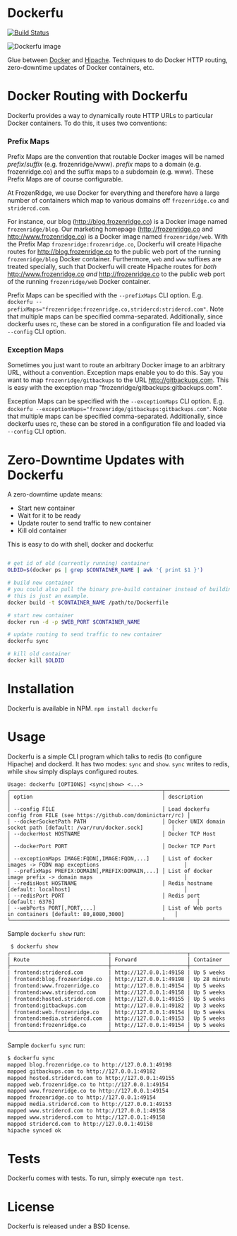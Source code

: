Dockerfu
========

[![Build Status](https://frozenridge.stridercd.com/frozenridge/dockerfu/badge)](https://frozenridge.stridercd.com/frozenridge/dockerfu/)

![Dockerfu image](http://farm6.staticflickr.com/5485/10700976604_0aa7f937aa.jpg)

Glue between [Docker](http://docker.io) and [Hipache](https://github.com/dotcloud/hipache). Techniques to do Docker HTTP routing, zero-downtime updates of Docker containers, etc.

Docker Routing with Dockerfu
============================

Dockerfu provides a way to dynamically route HTTP URLs to particular Docker containers. To do this, it uses two conventions:

### Prefix Maps

Prefix Maps are the convention that routable Docker images will be named *prefix*/*suffix* (e.g. frozenridge/www). *prefix* maps to a domain (e.g. frozenridge.co) and the suffix maps to a subdomain (e.g. www). These Prefix Maps are of course configurable. 

At FrozenRidge, we use Docker for everything and therefore have a large number of containers which map to various domains off `frozenridge.co` and `stridercd.com`.

For instance, our blog (http://blog.frozenridge.co) is a Docker image named `frozenridge/blog`. Our marketing homepage (http://frozenridge.co and http://www.frozenridge.co) is a Docker image named `frozenridge/web`. With the Prefix Map `frozenridge:frozenridge.co`, Dockerfu will create Hipache routes for http://blog.frozenridge.co to the public web port of the running `frozenridge/blog` Docker container. Furthermore, `web` and `www` suffixes are treated specially, such that Dockerfu will create Hipache routes for *both* http://www.frozenridge.co *and* http://frozenridge.co to the public web port of the running `frozenridge/web` Docker container.

Prefix Maps can be specified with the `--prefixMaps` CLI option. E.g. `dockerfu --prefixMaps="frozenridge:frozenridge.co,stridercd:stridercd.com"`. Note that multiple maps can be specified comma-separated. Additionally, since dockerfu uses rc, these can be stored in a configuration file and loaded via `--config` CLI option.


### Exception Maps

Sometimes you just want to route an arbitrary Docker image to an arbitrary URL, without a convention. Exception maps enable you to do this. Say you want to map `frozenridge/gitbackups` to the URL http://gitbackups.com. This is easy with the exception map "frozenridge/gitbackups:gitbackups.com".

Exception Maps can be specified with the `--exceptionMaps` CLI option. E.g. `dockerfu --exceptionMaps="frozenridge/gitbackups:gitbackups.com"`. Note that multiple maps can be specified comma-separated. Additionally, since dockerfu uses rc, these can be stored in a configuration file and loaded via `--config` CLI option.

Zero-Downtime Updates with Dockerfu
===================================

A zero-downtime update means:

- Start new container
- Wait for it to be ready
- Update router to send traffic to new container
- Kill old container

This is easy to do with shell, docker and dockerfu:

```bash

# get id of old (currently running) container
OLDID=$(docker ps | grep $CONTAINER_NAME | awk '{ print $1 }')

# build new container
# you could also pull the binary pre-build container instead of building
# this is just an example.
docker build -t $CONTAINER_NAME /path/to/Dockerfile

# start new container
docker run -d -p $WEB_PORT $CONTAINER_NAME

# update routing to send traffic to new container
dockerfu sync

# kill old container
docker kill $OLDID

```

Installation
============

Dockerfu is available in NPM. `npm install dockerfu`

Usage
=====

Dockerfu is a simple CLI program which talks to redis (to configure Hipache) and dockerd. It has two modes: `sync` and `show`. `sync` writes to redis, while `show` simply displays configured routes.

```
Usage: dockerfu [OPTIONS] <sync|show> <...>
┌────────────────────────────────────────────────┬────────────────────────────────────────────────────────────────────────┐
│ option                                         │ description                                                            │
│ --config FILE                                  │ Load dockerfu config from FILE (see https://github.com/dominictarr/rc) │
│ --dockerSocketPath PATH                        │ Docker UNIX domain socket path [default: /var/run/docker.sock]         │
│ --dockerHost HOSTNAME                          │ Docker TCP Host                                                        │
│ --dockerPort PORT                              │ Docker TCP Port                                                        │
│ --exceptionMaps IMAGE:FQDN[,IMAGE:FQDN,...]    │ List of docker images -> FQDN map exceptions                           │
│ --prefixMaps PREFIX:DOMAIN[,PREFIX:DOMAIN,...] │ List of docker image prefix -> domain maps                             │
│ --redisHost HOSTNAME                           │ Redis hostname [default: localhost]                                    │
│ --redisPort PORT                               │ Redis port [default: 6376]                                             │
│ --webPorts PORT[,PORT,...]                     │ List of Web ports in containers [default: 80,8080,3000]                │
└────────────────────────────────────────────────┴────────────────────────────────────────────────────────────────────────┘
```

Sample `dockerfu show` run:

```bash
 $ dockerfu show
┌───────────────────────────────┬────────────────────────┬───────────────┐
│ Route                         │ Forward                │ Container     │
├───────────────────────────────┼────────────────────────┼───────────────┤
│ frontend:stridercd.com        │ http://127.0.0.1:49158 │ Up 5 weeks    │
│ frontend:blog.frozenridge.co  │ http://127.0.0.1:49198 │ Up 28 minutes │
│ frontend:www.frozenridge.co   │ http://127.0.0.1:49154 │ Up 5 weeks    │
│ frontend:www.stridercd.com    │ http://127.0.0.1:49158 │ Up 5 weeks    │
│ frontend:hosted.stridercd.com │ http://127.0.0.1:49155 │ Up 5 weeks    │
│ frontend:gitbackups.com       │ http://127.0.0.1:49182 │ Up 3 weeks    │
│ frontend:web.frozenridge.co   │ http://127.0.0.1:49154 │ Up 5 weeks    │
│ frontend:media.stridercd.com  │ http://127.0.0.1:49153 │ Up 5 weeks    │
│ frontend:frozenridge.co       │ http://127.0.0.1:49154 │ Up 5 weeks    │
└───────────────────────────────┴────────────────────────┴───────────────┘
```

Sample `dockerfu sync` run:

```bash
$ dockerfu sync
mapped blog.frozenridge.co to http://127.0.0.1:49198
mapped gitbackups.com to http://127.0.0.1:49182
mapped hosted.stridercd.com to http://127.0.0.1:49155
mapped web.frozenridge.co to http://127.0.0.1:49154
mapped www.frozenridge.co to http://127.0.0.1:49154
mapped frozenridge.co to http://127.0.0.1:49154
mapped media.stridercd.com to http://127.0.0.1:49153
mapped www.stridercd.com to http://127.0.0.1:49158
mapped www.stridercd.com to http://127.0.0.1:49158
mapped stridercd.com to http://127.0.0.1:49158
hipache synced ok
```



Tests
=====

Dockerfu comes with tests. To run, simply execute `npm test`.

License
=======

Dockerfu is released under a BSD license.
